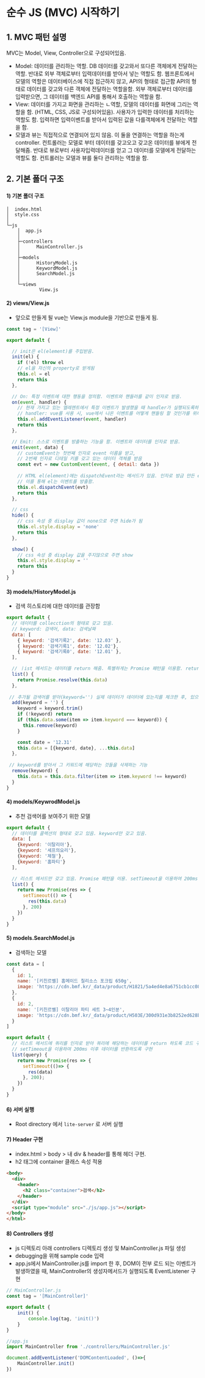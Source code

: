 # 순수 JS (MVC) 시작하기

## 1. MVC 패턴 설명

MVC는 Model, View, Controller으로 구성되어있음.

- Model: 데이터를 관리하는 역할. DB 데이터를 갖고와서 또다른 객체에게 전달하는 역할. 반대로 외부 객체로부터 입력데이터를 받아서 넣는 역할도 함.  웹프론트에서 모델의 역할은 데이터베이스에 직접 접근하지 않고, API의 형태로 접근함 API의 형태로 데이터를 갖고와 다른 객체에 전달하는 역할을함. 외부 객체로부터 데이터를 입력받으면, 그 데이터를 백엔드 API를 통해서 호출하는 역할을 함. 
- View: 데이터를 가지고 화면을 관리하는 ㄴ역할, 모델의 데이터를 화면에 그리는 역할을 함. (HTML, CSS, JS로 구성되어있음). 사용자가 입력한 데이터를 처리하는 역할도 함. 입력하면 입력이벤트를 받아서 입력된 값을 다를객체에게 전달하는 역할을 함. 
- 모델과 뷰는 직접적으로 연결되어 있지 않음. 이 둘을 연결하는 역할을 하는게 controller. 컨트롤러는 모델로 부터 데이터를 갖고오고 갖고온 데이터를 뷰에게 전달해줌. 반대로 뷰로부터 사용자입력데이터를 얻고 그 데이터를 모델에게 전달하는역할도 함. 컨트롤러는 모델과 뷰를 둘다 관리하는 역할을 함.



## 2. 기본 폴더 구조 

#### 1) 기본 폴더 구조

```
│  index.html
│  style.css
│  
└─js
    │  app.js
    │  
    ├─controllers
    │      MainController.js
    │      
    ├─models
    │      HistoryModel.js
    │      KeywordModel.js
    │      SearchModel.js
    │      
    └─views
            View.js
```



#### 2) views/View.js 

- 앞으로 만들게 될 vue는  View.js module을 기반으로 만들게 됨.

```javascript
const tag = '[View]'

export default {

  // init은 el(element)를 주입받음.
  init(el) {
    if (!el) throw el
    // el을 자신의 property로 받게됨
    this.el = el
    return this
  },

  // On: 특정 이벤트에 대한 행동을 정의함. 이벤트와 핸들러를 같이 인자로 받음. 
  on(event, handler) {
    // 현재 가지고 있는 엘레멘트에서 특정 이벤트가 발생했을 때 handler가 실행되도록하는 역할
    // handler: vue를 사용 시, vue에서 나온 이벤트를 어떻게 핸들링 할 것인가를 위해서 사용을 한 것
    this.el.addEventListener(event, handler)
    return this
  },

  // Emit: 스스로 이벤트를 방출하는 기능을 함. 이벤트와 데이터를 인자로 받음.
  emit(event, data) {
    // customEvent는 첫번째 인자로 event 이름을 받고, 
    // 2번째 인자로 디테일 키를 갖고 있는 데이터 객체를 받음
    const evt = new CustomEvent(event, { detail: data })
    
    // HTML el(element)에는 dispatchEvent라는 메서드가 있음. 인자로 방금 만든 evt 객체를 넘겨줌.
    // 이를 통해 el는 이벤트를 방출함.
    this.el.dispatchEvent(evt)
    return this
  },

  // css 
  hide() {
    // css 속성 중 display 값이 none으로 주면 hide가 됨
    this.el.style.display = 'none'
    return this
  },

  show() {
   	// css 속성 중 display 값을 주지않으로 주면 show
    this.el.style.display = ''
    return this
  }
}
```



#### 3) models/HistoryModel.js

- 검색 히스토리에 대한 데이터를 관장함

```javascript
export default {
  // 데이터를 collecction의 형태로 갖고 있음.
  // keyword: 검색어, data: 검색날짜
  data: [
    { keyword: '검색기록2', date: '12.03' },
    { keyword: '검색기록1', date: '12.02'},
    { keyword: '검색기록0', date: '12.01' },
  ],

  // ㅣist 메서드는 데이터를 return 해줌. 특별하게는 Promise 패턴을 이용함. return this.data를 하지 않고 Promise 패턴을 사용한 이유는 history 모델의 경우 서버에서 비동기로 갖고 오는 경우도 있고, 쿠키로도 데이터를 얻을 수도 있기 떄문에 공통적으로 사용하기 위해 Promise 패턴 사용
  list() {
    return Promise.resolve(this.data)
  },
  
 // 추가될 검색어를 받아(keyword='') 실제 데이터가 데이터에 있는지를 체크한 후, 있으면 삭제, 다시 날짜를 산정하여 기존데이터와 합쳐서 추가하는 기능
  add(keyword = '') {
    keyword = keyword.trim()
    if (!keyword) return 
    if (this.data.some(item => item.keyword === keyword)) {
      this.remove(keyword)
    }

    const date = '12.31'
    this.data = [{keyword, date}, ...this.data]
  },
  
 // keyword를 받아서 그 키워드에 해당하는 것들을 삭제하는 기능
  remove(keyword) {
    this.data = this.data.filter(item => item.keyword !== keyword)
  }
}
```



#### 4) models/KeywrodModel.js

- 추천 검색어를 보여주기 위한 모델

```javascript
export default {
  // 데이터를 콜렉션의 형태로 갖고 있음. keyword만 갖고 있음.
  data: [
    {keyword: '이탈리아'}, 
    {keyword: '세프의요리'}, 
    {keyword: '제철'}, 
    {keyword: '홈파티'}
  ],

  // 리스트 메서드만 갖고 있음. Promise 패턴을 이용. setTimeout을 이용하여 200ms 이후 데이터를 반환하도록 구현
  list() {
    return new Promise(res => {
      setTimeout(() => {
        res(this.data)
      }, 200)
    })
  }
}

```



#### 5) models.SearchModel.js

- 검색하는 모델

```javascript
const data = [
  {
    id: 1,
    name: '[키친르쎌] 홈메이드 칠리소스 포크립 650g',
    image: 'https://cdn.bmf.kr/_data/product/H1821/5a4ed4e8a6751cb1cc089535c000f331.jpg'
  },
  {
    id: 2,
    name: '[키친르쎌] 이탈리아 파티 세트 3~4인분',
    image: 'https://cdn.bmf.kr/_data/product/H503E/300d931e3b8252ed628b6a3c2f56936b.jpg'
  }
]

export default {
  // 리스트 메서드에 쿼리를 인자로 받아 쿼리에 해당하는 데이터를 return 하도록 코드 구현
  // setTimeout을 이용하여 200ms 이후 데이터를 반환하도록 구현
  list(query) {
    return new Promise(res => {
      setTimeout(()=> {
        res(data)
      }, 200);
    })
  }
}
```



#### 6) 서버 실행

- Root directory 에서 `lite-server` 로 서버 실행



#### 7) Header 구현

- index.html > body > 내 div & header를 통해 헤더 구현. 
- h2 태그에 container 클래스 속성 적용

```html
<body>
  <div>
    <header>
      <h2 class="container">검색</h2>
    </header>
  </div>
  <script type="module" src="./js/app.js"></script>
</body>
</html>
```



#### 8) Controllers 생성

- js 디렉토리 아래 controllers 디렉토리 생성 및 MainController.js 파일 생성
- debugging을 위해 sample code 입력
- app.js에서 MainController.js를 import 한 후, DOM이 전부 로드 되는 이벤트가 발생하였을 때, MainController의 생성자메서드가 실행되도록 EventListener 구현

```javascript
// MainController.js
const tag = '[MainController]'

export default {
    init() {
        console.log(tag, 'init()')
    }
}

//app.js
import MainController from './controllers/MainController.js'

document.addEventListener('DOMContentLoaded', ()=>{
    MainController.init()
})
```



